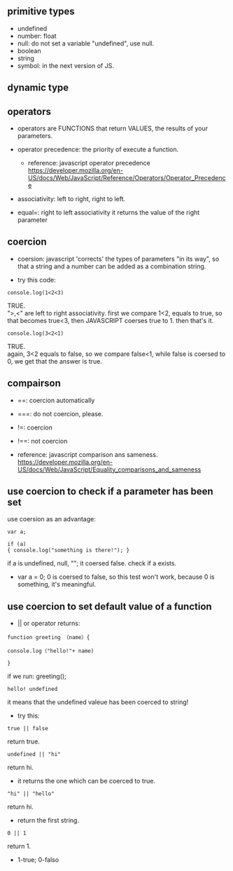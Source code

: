 ## primitive types

- undefined
- number: float
- null: do not set a variable "undefined", use null.
- boolean
- string
- symbol: in the next version of JS.

## dynamic type


## operators
- operators are FUNCTIONS that return VALUES, the results of your parameters.
- operator precedence: the priority of execute a function.
  - reference: javascript operator precedence
  https://developer.mozilla.org/en-US/docs/Web/JavaScript/Reference/Operators/Operator_Precedence
- associativity: left to right, right to left.

- equal=: right to left associativity
  it returns the value of the right parameter
  
## coercion

- coersion: javascript 'corrects' the types of parameters "in its way",
so that a string and a number can be added as a combination string.

- try this code:
```
console.log(1<2<3)
```
TRUE.
<br>
">,<" are left to right associativity.
first we compare 1<2, equals to true, so that becomes true<3,
then JAVASCRIPT coerses true to 1.
then that's it.

```
console.log(3<2<1)
```
TRUE.
<br>
again, 3<2 equals to false, so we compare false<1,
while false is coersed to 0, we get that the answer is true.

## compairson

- ==: coercion automatically
- ===: do not coercion, please.

- !=: coercion
- !==: not coercion

- reference: javascript comparison ans sameness.
https://developer.mozilla.org/en-US/docs/Web/JavaScript/Equality_comparisons_and_sameness

## use coercion to check if a parameter has been set

use coersion as an advantage:

```
var a; 

if (a)
{ console.log("something is there!"); }

```

if a is undefined, null, ""; it coersed false.
check if a exists.

*  var a = 0;
0 is coersed to false, so this test won't work, because 0 is something, it's meaningful.


## use coercion to set default value of a function

- || or operator returns:

```
function greeting （name）{

console.log（"hello!"+ name)

}
```
if we run:
greeting();

```
hello! undefined
```
it means that the undefined valeue has been coerced to string!

- try this:
```
true || false
```
return true.
```
undefined || "hi"

```
return hi.
- it returns the one which can be coerced to true.
```
"hi" || "hello"
```
return hi.
- return the first string.
```
0 || 1
```
return 1.
- 1-true; 0-falso






